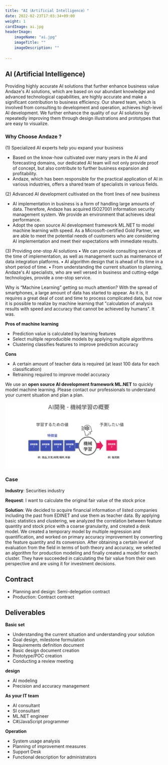 ```yaml
---
title: "AI（Artificial Intelligence）"
date: 2022-02-23T17:03:34+09:00
weight: 1
cardImage: ai.jpg
headerImage:
    imageName: "ai.jpg"
    imageTitle: ""
    imageDescription: ""
 
---
```


## AI (Artificial Intelligence)
Providing highly accurate AI solutions that further enhance business value
Andaze's AI solutions, which are based on our abundant knowledge and advanced technological capabilities, are highly accurate and make a significant contribution to business efficiency. Our shared team, which is involved from consulting to development and operation, achieves high-level AI development. We further enhance the quality of our AI solutions by repeatedly improving them through design illustrations and prototypes that are easy to visualize.

### Why Choose Andaze ? 
(1)	Specialized AI experts help you expand your business
* Based on the know-how cultivated over many years in the AI and forecasting domains, our dedicated AI team will not only provide proof of concept, but also contribute to further business expansion and profitability.
* Andaze, which has been responsible for the practical application of AI in various industries, offers a shared team of specialists in various fields.

(2)	Advanced AI development cultivated on the front lines of new business
* AI implementation in business is a form of handling large amounts of data. Therefore, Andaze has acquired ISO27001 information security management system. We provide an environment that achieves ideal performance.
* Adopt the open source AI development framework ML.NET to model machine learning with speed.
As a Microsoft-certified Gold Partner, we are able to meet the potential needs of customers who are considering AI implementation and meet their expectations with immediate results.

(3)	Providing one-stop AI solutions
•	We can provide consulting services at the time of implementation, as well as management such as maintenance of data integration platforms.
•	AI algorithm design that is ahead of its time in a short period of time.
•	From understanding the current situation to planning, Andaze's AI specialists, who are well versed in business and cutting-edge technologies, provide a one-stop service.

<!-- ### アンダーズが擁するプロフェッショナル -->
Why is “Machine Learning” getting so much attention? With the spread of smartphones, a large amount of data has started to appear. As it is, it requires a great deal of cost and time to process complicated data, but now it is possible to realize by machine learning that "calculation of analysis results with speed and accuracy that cannot be achieved by humans". It was.

**Pros of machine learning**

- Prediction value is calculated by learning features
- Select multiple reproducible models by applying multiple algorithms
- Clustering classifies features to improve prediction accuracy

**Cons**

- A certain amount of teacher data is required (at least 100 data for each classification)
- Retraining required to improve model accuracy



We use an **open source AI development framework ML.NET** to quickly model machine learning. Please contact our professionals to understand your current situation and plan a plan.

![ Image is not Available !](azure-ai.webp)

### Case

**Industry**: Securities industry

**Request**: I want to calculate the original fair value of the stock price

**Solution**: We decided to acquire financial information of listed companies including the past from EDINET and use them as teacher data. By applying basic statistics and clustering, we analyzed the correlation between feature quantity and stock price with a coarse granularity, and created a desk model. We created a temporary model by multiple regression and quantification, and worked on primary accuracy improvement by converting the feature quantity and its conversion. After obtaining a certain level of evaluation from the field in terms of both theory and accuracy, we selected an algorithm for production modeling and finally created a model for each cluster. They have succeeded in calculating the fair value from their own perspective and are using it for investment decisions.


## Contract
- Planning and design: Semi-delegation contract
- Production: Contract contract

## Deliverables

**Basic set**

- Understanding the current situation and understanding your solution
- Goal design, milestone formulation
- Requirements definition document
- Basic design document creation
- Prototype/POC creation
- Conducting a review meeting



**design**

- AI modeling
- Precision and accuracy management

**As your IT team**

- AI consultant
- SI consultant
- ML.NET engineer
- C#/JavaScript programmer

**Operation**

- System usage analysis
- Planning of improvement measures
- Support Desk
- Functional description for administrators
